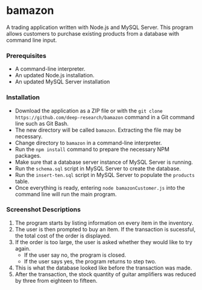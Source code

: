 # bamazon

A trading application written with Node.js and MySQL Server. This program allows customers to purchase existing products from a database with command line input.

### Prerequisites

* A command-line interpreter.
* An updated Node.js installation.
* An updated MySQL Server installation

### Installation

* Download the application as a ZIP file or with the `git clone https://github.com/deep-research/bamazon` command in a Git command line such as Git Bash.
* The new directory will be called `bamazon`. Extracting the file may be necessary.
* Change directory to `bamazon` in a command-line interpreter.
* Run the `npm install` command to prepare the necessary NPM packages.
* Make sure that a database server instance of MySQL Server is running.
* Run the `schema.sql` script in MySQL Server to create the database.
* Run the `insert-ten.sql` script in MySQL Server to populate the `products` table.
* Once everything is ready, entering `node bamazonCustomer.js` into the command line will run the main program.

### Screenshot Descriptions

1. The program starts by listing information on every item in the inventory.
2. The user is then prompted to buy an item. If the transaction is sucessful, the total cost of the order is displayed.
3. If the order is too large, the user is asked whether they would like to try again.
    * If the user say no, the program is closed.
    * If the user says yes, the program returns to step two.
4. This is what the database looked like before the transaction was made.
5. After the transaction, the stock quantity of guitar amplifiers was reduced by three from eighteen to fifteen.